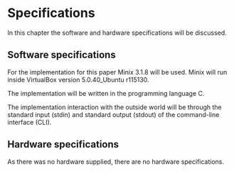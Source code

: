 # Specifications

In this chapter the software and hardware specifications will be discussed.

## Software specifications

For the implementation for this paper Minix 3.1.8 will be used. Minix will run inside VirtualBox version 5.0.40_Ubuntu r115130.

The implementation will be written in the programming language C.

The implementation interaction with the outside world will be through the standard input (stdin) and standard output (stdout) of the command-line interface (CLI).

## Hardware specifications

As there was no hardware supplied, there are no hardware specifications.